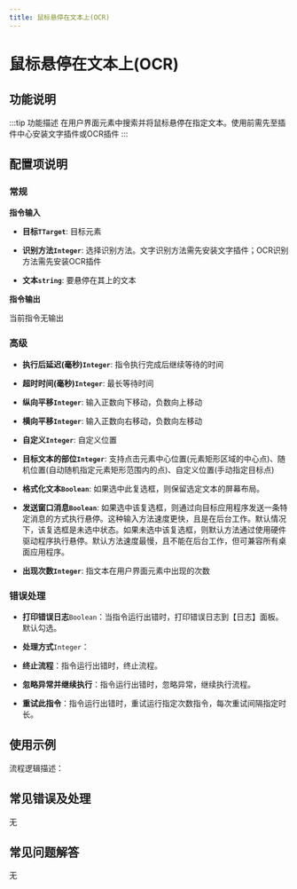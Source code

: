 ```yaml
---
title: 鼠标悬停在文本上(OCR)
---
```


# 鼠标悬停在文本上(OCR)

## 功能说明

:::tip 功能描述
在用户界面元素中搜索并将鼠标悬停在指定文本。使用前需先至插件中心安装文字插件或OCR插件
:::

## 配置项说明

### 常规

**指令输入**

- **目标`TTarget`**: 目标元素

- **识别方法`Integer`**: 选择识别方法。文字识别方法需先安装文字插件；OCR识别方法需先安装OCR插件

- **文本`string`**: 要悬停在其上的文本


**指令输出**

当前指令无输出

### 高级

- **执行后延迟(毫秒)`Integer`**: 指令执行完成后继续等待的时间

- **超时时间(毫秒)`Integer`**: 最长等待时间

- **纵向平移`Integer`**: 输入正数向下移动，负数向上移动

- **横向平移`Integer`**: 输入正数向右移动，负数向左移动

- **自定义`Integer`**: 自定义位置

- **目标文本的部位`Integer`**: 支持点击元素中心位置(元素矩形区域的中心点)、随机位置(自动随机指定元素矩形范围内的点)、自定义位置(手动指定目标点)

- **格式化文本`Boolean`**: 如果选中此复选框，则保留选定文本的屏幕布局。

- **发送窗口消息`Boolean`**: 如果选中该复选框，则通过向目标应用程序发送一条特定消息的方式执行悬停。这种输入方法速度更快，且是在后台工作。默认情况下，该复选框是未选中状态。如果未选中该复选框，则默认方法通过使用硬件驱动程序执行悬停。默认方法速度最慢，且不能在后台工作，但可兼容所有桌面应用程序。

- **出现次数`Integer`**: 指文本在用户界面元素中出现的次数

### 错误处理

- **打印错误日志**`Boolean`：当指令运行出错时，打印错误日志到【日志】面板。默认勾选。

- **处理方式**`Integer`：

 - **终止流程**：指令运行出错时，终止流程。

 - **忽略异常并继续执行**：指令运行出错时，忽略异常，继续执行流程。

 - **重试此指令**：指令运行出错时，重试运行指定次数指令，每次重试间隔指定时长。

## 使用示例

流程逻辑描述：

## 常见错误及处理

无

## 常见问题解答

无

